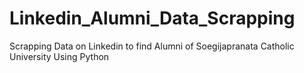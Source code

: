 # Linkedin_Alumni_Data_Scrapping
Scrapping Data on Linkedin to find Alumni of Soegijapranata Catholic University Using Python
